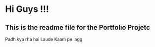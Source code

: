 # Hi Guys !!!
## This is the readme file for the Portfolio Projetc
Padh kya rha hai Laude Kaam pe lagg
